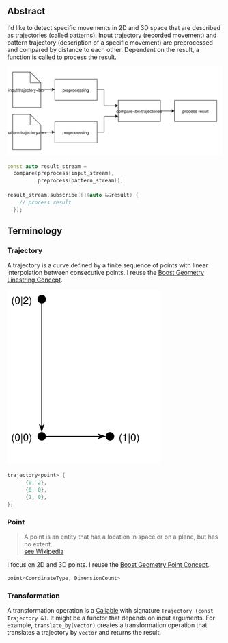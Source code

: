 ## Abstract

I'd like to detect specific movements in 2D and 3D space that are described as trajectories (called patterns).
Input trajectory (recorded movement) and pattern trajectory (description of a specific movement) are preprocessed and
compared by distance to each other. Dependent on the result, a function is called to process the result.

![system diagram](img/system-diagram.svg)

```c++
const auto result_stream =
  compare(preprocess(input_stream),
          preprocess(pattern_stream));

result_stream.subscribe([](auto &&result) {
    // process result
  });
```

## Terminology

### Trajectory

A trajectory is a curve defined by a finite sequence of points with linear interpolation between consecutive points.
I reuse the [Boost Geometry Linestring Concept].

![trajectory example](img/trajectory-L.svg)

```c++
trajectory<point> {
      {0, 2},
      {0, 0},
      {1, 0},
};
```

[Boost Geometry Linestring Concept]: http://www.boost.org/doc/libs/1_60_0/libs/geometry/doc/html/geometry/reference/concepts/concept_linestring.html


### Point

> A point is an entity that has a location in space or on a plane,
> but has no extent.  
> [see Wikipedia](http://en.wikipedia.org/wiki/Point_(geometry))

I focus on 2D and 3D points. I reuse the [Boost Geometry Point Concept].


```c++
point<CoordinateType, DimensionCount>
```

[Boost Geometry Point Concept]: http://www.boost.org/doc/libs/1_60_0/libs/geometry/doc/html/geometry/reference/concepts/concept_point.html


### Transformation

A transformation operation is a [Callable][Callable] with signature `Trajectory (const Trajectory &)`.
It might be a functor that depends on input arguments.
For example, `translate_by(vector)` creates a transformation operation that translates a trajectory by `vector` and
returns the result.

[Callable]: http://en.cppreference.com/w/cpp/concept/Callable
